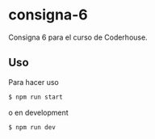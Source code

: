 # consigna-6

Consigna 6 para el curso de Coderhouse.

## Uso

Para hacer uso

```bash
$ npm run start
```

o en development

```bash
$ npm run dev
```
